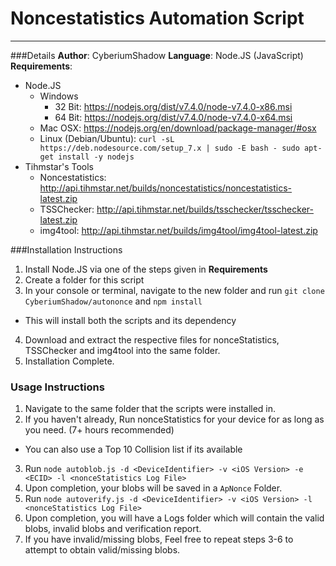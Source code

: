 # Noncestatistics Automation Script
_______
###Details
**Author**: CyberiumShadow
**Language**: Node.JS (JavaScript)
**Requirements**:

 - Node.JS
	 - Windows
		 - 32 Bit: https://nodejs.org/dist/v7.4.0/node-v7.4.0-x86.msi
		 - 64 Bit: https://nodejs.org/dist/v7.4.0/node-v7.4.0-x64.msi
	 - Mac OSX: https://nodejs.org/en/download/package-manager/#osx
	 - Linux (Debian/Ubuntu): ```curl -sL https://deb.nodesource.com/setup_7.x | sudo -E bash -
sudo apt-get install -y nodejs```
 - Tihmstar's Tools
	 - Noncestatistics: http://api.tihmstar.net/builds/noncestatistics/noncestatistics-latest.zip
	 - TSSChecker: http://api.tihmstar.net/builds/tsschecker/tsschecker-latest.zip
	 - img4tool: http://api.tihmstar.net/builds/img4tool/img4tool-latest.zip

###Installation Instructions

1. Install Node.JS via one of the steps given in **Requirements**
2. Create a folder for this script
3. In your console or terminal, navigate to the new folder and run ```git clone CyberiumShadow/autononce``` and ```npm install```
- This will install both the scripts and its dependency
4. Download and extract the respective files for nonceStatistics, TSSChecker and img4tool into the same folder.
5. Installation Complete.

### Usage Instructions
1. Navigate to the same folder that the scripts were installed in.
2. If you haven't already, Run nonceStatistics for your device for as long as you need. (7+ hours recommended)
- You can also use a Top 10 Collision list if its available
3. Run ```node autoblob.js -d <DeviceIdentifier> -v <iOS Version> -e <ECID> -l <nonceStatistics Log File>```
4. Upon completion, your blobs will be saved in a `ApNonce` Folder.
5. Run ```node autoverify.js -d <DeviceIdentifier> -v <iOS Version> -l <nonceStatistics Log File>```
6. Upon completion, you will have a Logs folder which will contain the valid blobs, invalid blobs and verification report.
7. If you have invalid/missing blobs, Feel free to repeat steps 3-6 to attempt to obtain valid/missing blobs.

